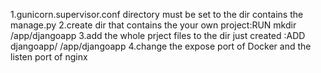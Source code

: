 
1.gunicorn.supervisor.conf directory must be set to the dir contains the manage.py
2.create dir that contains the your own project:RUN mkdir /app/djangoapp
3.add the whole prject files to the dir just created :ADD djangoapp/ /app/djangoapp
4.change the expose port of Docker and the listen port of nginx
